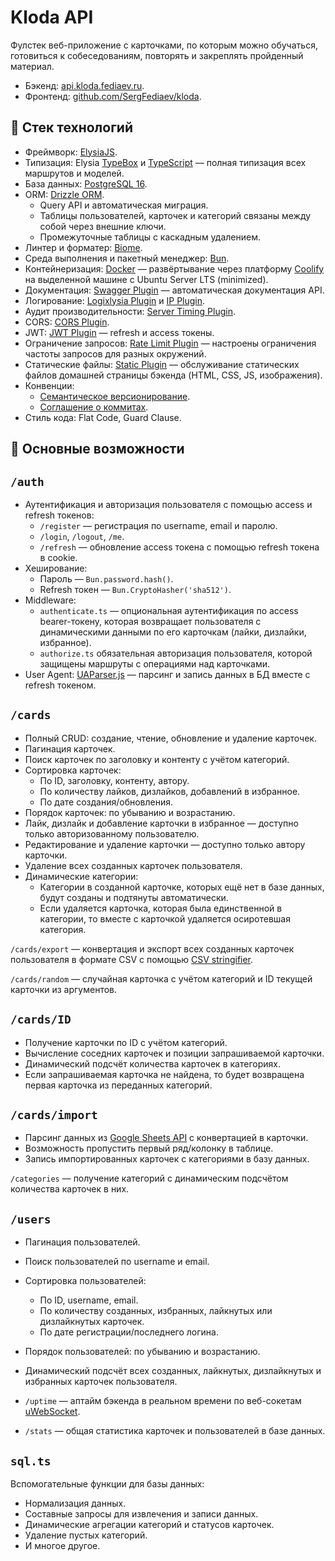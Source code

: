 # Kloda API

Фулстек веб-приложение с карточками, по которым можно обучаться, готовиться к собеседованиям, повторять и
закреплять пройденный материал.

- Бэкенд: [api.kloda.fediaev.ru](https://api.kloda.fediaev.ru).
- Фронтенд: [github.com/SergFediaev/kloda](https://github.com/SergFediaev/kloda).

## 🚀 Стек технологий

- Фреймворк: [ElysiaJS](https://elysiajs.com/integrations/cheat-sheet.html).
- Типизация: Elysia [TypeBox](https://github.com/sinclairzx81/typebox)
  и [TypeScript](https://www.typescriptlang.org/docs) — полная типизация всех маршрутов и моделей.
- База данных: [PostgreSQL 16](https://www.postgresql.org/docs/16/index.html).
- ORM: [Drizzle ORM](https://orm.drizzle.team/docs/overview).
    - Query API и автоматическая миграция.
    - Таблицы пользователей, карточек и категорий связаны между собой через внешние ключи.
    - Промежуточные таблицы с каскадным удалением.
- Линтер и форматер: [Biome](https://biomejs.dev/guides/getting-started).
- Среда выполнения и пакетный менеджер: [Bun](https://bun.sh/docs).
- Контейнеризация: [Docker](https://docs.docker.com/get-started) — развёртывание через
  платформу [Coolify](https://coolify.io/docs) на выделенной машине с Ubuntu Server LTS (minimized).
- Документация: [Swagger Plugin](https://github.com/elysiajs/elysia-swagger) — автоматическая документация API.
- Логирование: [Logixlysia Plugin](https://github.com/PunGrumpy/logixlysia)
  и [IP Plugin](https://github.com/gaurishhs/elysia-ip).
- Аудит производительности: [Server Timing Plugin](https://github.com/elysiajs/server-timing).
- CORS: [CORS Plugin](https://github.com/elysiajs/elysia-cors).
- JWT: [JWT Plugin](https://github.com/elysiajs/elysia-jwt) — refresh и access
  токены.
- Ограничение запросов: [Rate Limit Plugin](https://github.com/rayriffy/elysia-rate-limit) — настроены
  ограничения частоты запросов для разных окружений.
- Статические файлы: [Static Plugin](https://github.com/elysiajs/elysia-static) — обслуживание статических файлов
  домашней страницы бэкенда (HTML, CSS, JS, изображения).
- Конвенции:
    - [Семантическое версионирование](https://semver.org).
    - [Соглашение о коммитах](https://www.conventionalcommits.org/en/v1.0.0).
- Стиль кода: Flat Code, Guard Clause.

## 🔑 Основные возможности

## `/auth`

- Аутентификация и авторизация пользователя с помощью access и refresh токенов:
    - `/register` — регистрация по username, email и паролю.
    - `/login`, `/logout`, `/me`.
    - `/refresh` — обновление access токена с помощью refresh токена в cookie.
- Хеширование:
    - Пароль — `Bun.password.hash()`.
    - Refresh токен — `Bun.CryptoHasher('sha512')`.
- Middleware:
    - `authenticate.ts` — опциональная аутентификация по access bearer-токену, которая возвращает пользователя с
      динамическими данными по его карточкам (лайки, дизлайки, избранное).
    - `authorize.ts` обязательная авторизация пользователя, которой защищены маршруты с операциями над карточками.
- User Agent: [UAParser.js](https://github.com/faisalman/ua-parser-js) — парсинг и запись данных в БД вместе с refresh
  токеном.

## `/cards`

- Полный CRUD: создание, чтение, обновление и удаление карточек.
- Пагинация карточек.
- Поиск карточек по заголовку и контенту с учётом категорий.
- Сортировка карточек:
    - По ID, заголовку, контенту, автору.
    - По количеству лайков, дизлайков, добавлений в избранное.
    - По дате создания/обновления.
- Порядок карточек: по убыванию и возрастанию.
- Лайк, дизлайк и добавление карточки в избранное — доступно только авторизованному пользователю.
- Редактирование и удаление карточки — доступно только автору карточки.
- Удаление всех созданных карточек пользователя.
- Динамические категории:
    - Категории в созданной карточке, которых ещё нет в базе данных, будут созданы и подтянуты автоматически.
    - Если удаляется карточка, которая была единственной в категории, то вместе с карточкой удаляется осиротевшая
      категория.

`/cards/export` — конвертация и экспорт всех созданных карточек пользователя в формате CSV с
помощью [CSV stringifier](https://csv.js.org/stringify/).

`/cards/random` — случайная карточка с учётом категорий и ID текущей карточки из аргументов.

## `/cards/ID`

- Получение карточки по ID с учётом категорий.
- Вычисление соседних карточек и позиции запрашиваемой карточки.
- Динамический подсчёт количества карточек в категориях.
- Если запрашиваемая карточка не найдена, то будет возвращена первая карточка из переданных категорий.

## `/cards/import`

- Парсинг данных из [Google Sheets API](https://developers.google.com/sheets/api/guides/concepts) с конвертацией в
  карточки.
- Возможность пропустить первый ряд/колонку в таблице.
- Запись импортированных карточек с категориями в базу данных.

`/categories` — получение категорий с динамическим подсчётом количества карточек в них.

## `/users`

- Пагинация пользователей.
- Поиск пользователей по username и email.
- Сортировка пользователей:
    - По ID, username, email.
    - По количеству созданных, избранных, лайкнутых или дизлайкнутых карточек.
    - По дате регистрации/последнего логина.
- Порядок пользователей: по убыванию и возрастанию.
- Динамический подсчёт всех созданных, лайкнутых, дизлайкнутых и избранных карточек пользователя.


- `/uptime` — аптайм бэкенда в реальном времени по веб-сокетам [uWebSocket](https://github.com/uNetworking/uWebSockets).


- `/stats` — общая статистика карточек и пользователей в базе данных.

## `sql.ts`

Вспомогательные функции для базы данных:

- Нормализация данных.
- Составные запросы для извлечения и записи данных.
- Динамические агрегации категорий и статусов карточек.
- Удаление пустых категорий.
- И многое другое.